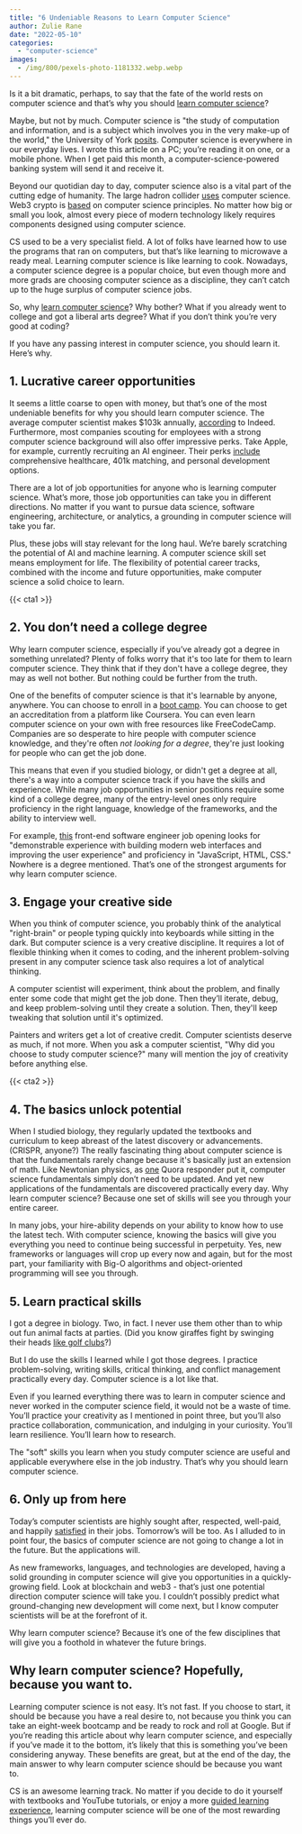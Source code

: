 ```yaml
---
title: "6 Undeniable Reasons to Learn Computer Science"
author: Zulie Rane
date: "2022-05-10"
categories: 
  - "computer-science"
images:
  - /img/800/pexels-photo-1181332.webp.webp
---
```


Is it a bit dramatic, perhaps, to say that the fate of the world rests on computer science and that’s why you should [learn computer science](/computer-science/comprehensive-guide-to-learn-computer-science-online/)?

Maybe, but not by much. Computer science is "the study of computation and information, and is a subject which involves you in the very make-up of the world," the University of York [posits](https://www.cs.york.ac.uk/undergraduate/what-is-cs/). Computer science is everywhere in our everyday lives. I wrote this article on a PC; you’re reading it on one, or a mobile phone. When I get paid this month, a computer-science-powered banking system will send it and receive it.

Beyond our quotidian day to day, computer science also is a vital part of the cutting edge of humanity. The large hadron collider [uses](https://home.cern/science/computing) computer science. Web3 crypto is [based](https://m.princeton.edu/default/courses/detail?area=COS&course=002084&term=1224) on computer science principles. No matter how big or small you look, almost every piece of modern technology likely requires components designed using computer science.

CS used to be a very specialist field. A lot of folks have learned how to use the programs that ran on computers, but that’s like learning to microwave a ready meal. Learning computer science is like learning to cook. Nowadays, a computer science degree is a popular choice, but even though more and more grads are choosing computer science as a discipline, they can’t catch up to the huge surplus of computer science jobs.

So, why [learn computer science](https://boot.dev)? Why bother? What if you already went to college and got a liberal arts degree? What if you don’t think you’re very good at coding?

If you have any passing interest in computer science, you should learn it. Here’s why.

## 1. Lucrative career opportunities

It seems a little coarse to open with money, but that’s one of the most undeniable benefits for why you should learn computer science. The average computer scientist makes $103k annually, [according](https://www.indeed.com/career/computer-scientist/salaries) to Indeed. Furthermore, most companies scouting for employees with a strong computer science background will also offer impressive perks. Take Apple, for example, currently recruiting an AI engineer. Their perks [include](https://www.apple.com/careers/us/benefits.html) comprehensive healthcare, 401k matching, and personal development options.

There are a lot of job opportunities for anyone who is learning computer science. What’s more, those job opportunities can take you in different directions. No matter if you want to pursue data science, software engineering, architecture, or analytics, a grounding in computer science will take you far.

Plus, these jobs will stay relevant for the long haul. We’re barely scratching the potential of AI and machine learning. A computer science skill set means employment for life. The flexibility of potential career tracks, combined with the income and future opportunities, make computer science a solid choice to learn.

{{< cta1 >}}

## 2. You don’t need a college degree

Why learn computer science, especially if you’ve already got a degree in something unrelated? Plenty of folks worry that it's too late for them to learn computer science. They think that if they don't have a college degree, they may as well not bother. But nothing could be further from the truth.

One of the benefits of computer science is that it's learnable by anyone, anywhere. You can choose to enroll in a [boot camp](https://boot.dev). You can choose to get an accreditation from a platform like Coursera. You can even learn computer science on your own with free resources like FreeCodeCamp. Companies are so desperate to hire people with computer science knowledge, and they're often *not looking for a degree*, they're just looking for people who can get the job done.

This means that even if you studied biology, or didn't get a degree at all, there's a way into a computer science track if you have the skills and experience. While many job opportunities in senior positions require some kind of a college degree, many of the entry-level ones only require proficiency in the right language, knowledge of the frameworks, and the ability to interview well.

For example, [this](https://www.linkedin.com/jobs/view/software-engineer-front-end-at-data%2B-2912019519/?utm_campaign=google_jobs_apply&utm_source=google_jobs_apply&utm_medium=organic) front-end software engineer job opening looks for "demonstrable experience with building modern web interfaces and improving the user experience" and proficiency in "JavaScript, HTML, CSS." Nowhere is a degree mentioned. That’s one of the strongest arguments for why learn computer science.

## 3. Engage your creative side

When you think of computer science, you probably think of the analytical "right-brain" or people typing quickly into keyboards while sitting in the dark. But computer science is a very creative discipline. It requires a lot of flexible thinking when it comes to coding, and the inherent problem-solving present in any computer science task also requires a lot of analytical thinking.

A computer scientist will experiment, think about the problem, and finally enter some code that might get the job done. Then they’ll iterate, debug, and keep problem-solving until they create a solution. Then, they'll keep tweaking that solution until it's optimized.

Painters and writers get a lot of creative credit. Computer scientists deserve as much, if not more. When you ask a computer scientist, "Why did you choose to study computer science?" many will mention the joy of creativity before anything else.

{{< cta2 >}}

## 4. The basics unlock potential

When I studied biology, they regularly updated the textbooks and curriculum to keep abreast of the latest discovery or advancements. (CRISPR, anyone?) The really fascinating thing about computer science is that the fundamentals rarely change because it's basically just an extension of math. Like Newtonian physics, as [one](https://qr.ae/pvYzUe) Quora responder put it, computer science fundamentals simply don’t need to be updated. And yet new applications of the fundamentals are discovered practically every day. Why learn computer science? Because one set of skills will see you through your entire career.

In many jobs, your hire-ability depends on your ability to know how to use the latest tech. With computer science, knowing the basics will give you everything you need to continue being successful in perpetuity. Yes, new frameworks or languages will crop up every now and again, but for the most part, your familiarity with Big-O algorithms and object-oriented programming will see you through.

## 5. Learn practical skills

I got a degree in biology. Two, in fact. I never use them other than to whip out fun animal facts at parties. (Did you know giraffes fight by swinging their heads [like golf clubs](https://www.youtube.com/watch?v=KQLPL1qRhn8)?)

But I do use the skills I learned while I got those degrees. I practice problem-solving, writing skills, critical thinking, and conflict management practically every day. Computer science is a lot like that.

Even if you learned everything there was to learn in computer science and never worked in the computer science field, it would not be a waste of time. You’ll practice your creativity as I mentioned in point three, but you’ll also practice collaboration, communication, and indulging in your curiosity. You’ll learn resilience. You’ll learn how to research.

The "soft" skills you learn when you study computer science are useful and applicable everywhere else in the job industry. That’s why you should learn computer science.

## 6. Only up from here

Today’s computer scientists are highly sought after, respected, well-paid, and happily [satisfied](https://files.eric.ed.gov/fulltext/EJ1125123.pdf) in their jobs. Tomorrow’s will be too. As I alluded to in point four, the basics of computer science are not going to change a lot in the future. But the applications will.

As new frameworks, languages, and technologies are developed, having a solid grounding in computer science will give you opportunities in a quickly-growing field. Look at blockchain and web3 - that’s just one potential direction computer science will take you. I couldn’t possibly predict what ground-changing new development will come next, but I know computer scientists will be at the forefront of it.

Why learn computer science? Because it’s one of the few disciplines that will give you a foothold in whatever the future brings.

## Why learn computer science? Hopefully, because you want to.

Learning computer science is not easy. It’s not fast. If you choose to start, it should be because you have a real desire to, not because you think you can take an eight-week bootcamp and be ready to rock and roll at Google. But if you’re reading this article about why learn computer science, and especially if you’ve made it to the bottom, it’s likely that this is something you’ve been considering anyway. These benefits are great, but at the end of the day, the main answer to why learn computer science should be because you want to.

CS is an awesome learning track. No matter if you decide to do it yourself with textbooks and YouTube tutorials, or enjoy a more [guided learning experience](https://boot.dev), learning computer science will be one of the most rewarding things you’ll ever do.
